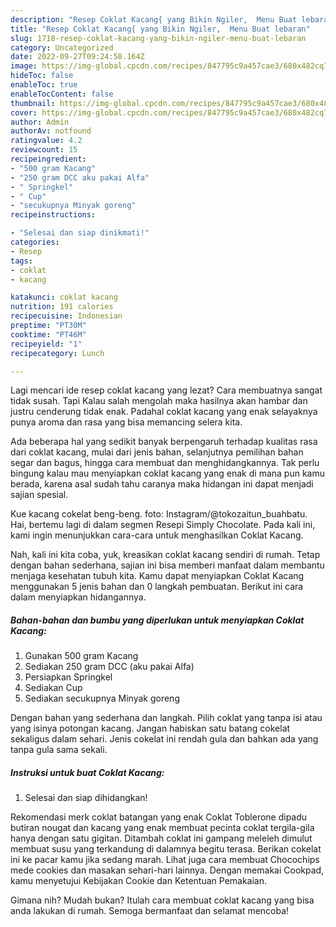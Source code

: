 ```yaml
---
description: "Resep Coklat Kacang{ yang Bikin Ngiler,  Menu Buat lebaran"
title: "Resep Coklat Kacang{ yang Bikin Ngiler,  Menu Buat lebaran"
slug: 1718-resep-coklat-kacang-yang-bikin-ngiler-menu-buat-lebaran
category: Uncategorized
date: 2022-09-27T09:24:58.164Z
image: https://img-global.cpcdn.com/recipes/847795c9a457cae3/680x482cq70/coklat-kacang-foto-resep-utama.jpg
hideToc: false
enableToc: true
enableTocContent: false
thumbnail: https://img-global.cpcdn.com/recipes/847795c9a457cae3/680x482cq70/coklat-kacang-foto-resep-utama.jpg
cover: https://img-global.cpcdn.com/recipes/847795c9a457cae3/680x482cq70/coklat-kacang-foto-resep-utama.jpg
author: Admin
authorAv: notfound
ratingvalue: 4.2
reviewcount: 15
recipeingredient:
- "500 gram Kacang"
- "250 gram DCC aku pakai Alfa"
- " Springkel"
- " Cup"
- "secukupnya Minyak goreng"
recipeinstructions:

- "Selesai dan siap dinikmati!"
categories:
- Resep
tags:
- coklat
- kacang

katakunci: coklat kacang 
nutrition: 191 calories
recipecuisine: Indonesian
preptime: "PT30M"
cooktime: "PT46M"
recipeyield: "1"
recipecategory: Lunch

---
```



Lagi mencari ide resep coklat kacang yang lezat? Cara membuatnya sangat tidak susah. Tapi Kalau salah mengolah maka hasilnya akan hambar dan justru cenderung tidak enak. Padahal coklat kacang yang enak selayaknya punya aroma dan rasa yang bisa memancing selera kita.


Ada beberapa hal yang sedikit banyak berpengaruh terhadap kualitas rasa dari coklat kacang, mulai dari jenis bahan, selanjutnya pemilihan bahan segar dan bagus, hingga cara membuat dan menghidangkannya. Tak perlu bingung kalau mau menyiapkan coklat kacang yang enak di mana pun kamu berada, karena asal sudah tahu caranya maka hidangan ini dapat menjadi sajian spesial.

Kue kacang cokelat beng-beng. foto: Instagram/@tokozaitun_buahbatu. Hai, bertemu lagi di dalam segmen Resepi Simply Chocolate. Pada kali ini, kami ingin menunjukkan cara-cara untuk menghasilkan Coklat Kacang.


Nah, kali ini kita coba, yuk, kreasikan coklat kacang sendiri di rumah. Tetap dengan bahan sederhana, sajian ini bisa memberi manfaat dalam membantu menjaga kesehatan tubuh kita. Kamu dapat menyiapkan Coklat Kacang menggunakan 5 jenis bahan dan 0 langkah pembuatan. Berikut ini cara dalam menyiapkan hidangannya.

<!--inarticleads1-->

##### Bahan-bahan dan bumbu yang diperlukan untuk menyiapkan Coklat Kacang:

1. Gunakan 500 gram Kacang
1. Sediakan 250 gram DCC (aku pakai Alfa)
1. Persiapkan  Springkel
1. Sediakan  Cup
1. Sediakan secukupnya Minyak goreng


Dengan bahan yang sederhana dan langkah. Pilih coklat yang tanpa isi atau yang isinya potongan kacang. Jangan habiskan satu batang cokelat sekaligus dalam sehari. Jenis cokelat ini rendah gula dan bahkan ada yang tanpa gula sama sekali. 

<!--inarticleads2-->

##### Instruksi untuk buat Coklat Kacang:


1. Selesai dan siap dihidangkan!

Rekomendasi merk coklat batangan yang enak Coklat Toblerone dipadu butiran nougat dan kacang yang enak membuat pecinta coklat tergila-gila hanya dengan satu gigitan. Ditambah coklat ini gampang meleleh dimulut membuat susu yang terkandung di dalamnya begitu terasa. Berikan cokelat ini ke pacar kamu jika sedang marah. Lihat juga cara membuat Chocochips mede cookies dan masakan sehari-hari lainnya. Dengan memakai Cookpad, kamu menyetujui Kebijakan Cookie dan Ketentuan Pemakaian. 

Gimana nih? Mudah bukan? Itulah cara membuat coklat kacang yang bisa anda lakukan di rumah. Semoga bermanfaat dan selamat mencoba!
